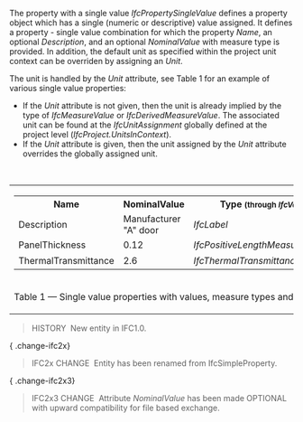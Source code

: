 The property with a single value _IfcPropertySingleValue_ defines a property object which has a single (numeric or descriptive) value assigned. It defines a property - single value combination for which the property _Name_, an optional _Description_, and an optional _NominalValue_ with measure type is provided. In addition, the default unit as specified within the project unit context can be overriden by assigning an _Unit_.

The unit is handled by the _Unit_ attribute, see Table 1 for an example of various single value properties:

* If the _Unit_ attribute is not given, then the unit is already implied by the type of _IfcMeasureValue_ or _IfcDerivedMeasureValue_. The associated unit can be found at the _IfcUnitAssignment_ globally defined at the project level (_IfcProject.UnitsInContext_).
* If the _Unit_ attribute is given, then the unit assigned by the _Unit_ attribute overrides the globally assigned unit.

&nbsp;

<table>
 <tr>
  <td>
   <table class="gridtable">
    <tr>
      <th width="30%"><b>Name</b></th>
      <th width="30%"><b>NominalValue</b></th>
      <th width="25%"><b>Type</b> <span style="font-size:smaller">(through <em>IfcValue</em>)</span></th>
      <th width="15%"><b>Unit</b></th>
    </tr>
    <tr>
      <td>Description</td>
      <td>Manufacturer "A" door</td>
      <td><em>IfcLabel</em></td>
      <td>-</td>
    </tr>
    <tr>
      <td>PanelThickness</td>
      <td>0.12</td>
      <td><em>IfcPositiveLengthMeasure</em></td>
      <td>-</td>
    </tr>
    <tr>
      <td>ThermalTransmittance</td>
      <td>2.6</td>
      <td><em>IfcThermalTransmittanceMeasure</em></td>
      <td>W/(m<sup>2</sup>K)</td>
    </tr>
   </table>
  </td>
 </tr>
 <tr>
  <td><p class="table">Table 1 &mdash; Single value properties with values, measure types and units</p></td>
 </tr>
</table>

> HISTORY&nbsp; New entity in IFC1.0.

{ .change-ifc2x}
> IFC2x CHANGE&nbsp; Entity has been renamed from IfcSimpleProperty.

{ .change-ifc2x3}
> IFC2x3 CHANGE&nbsp; Attribute _NominalValue_ has been made OPTIONAL with upward compatibility for file based exchange.
